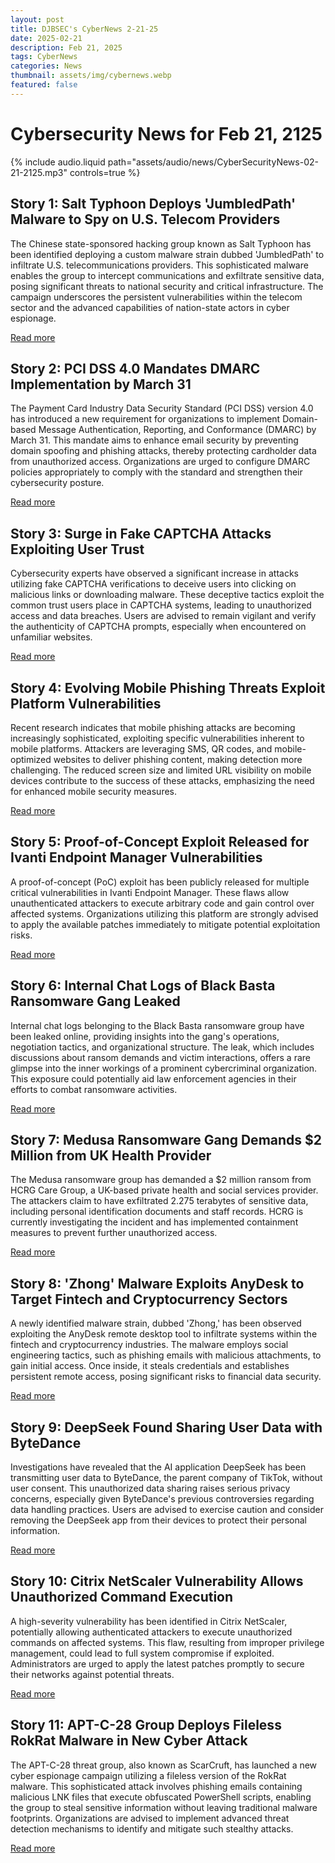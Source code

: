 ```yaml
---
layout: post
title: DJBSEC's CyberNews 2-21-25
date: 2025-02-21
description: Feb 21, 2025
tags: CyberNews
categories: News
thumbnail: assets/img/cybernews.webp
featured: false
---
```


# Cybersecurity News for Feb 21, 2125

<div class="row mt-3">
    <div class="col-sm mt-3 mt-md-0">
        {% include audio.liquid path="assets/audio/news/CyberSecurityNews-02-21-2125.mp3" controls=true %}
    </div>
</div>


## Story 1: Salt Typhoon Deploys 'JumbledPath' Malware to Spy on U.S. Telecom Providers

The Chinese state-sponsored hacking group known as Salt Typhoon has been identified deploying a custom malware strain dubbed 'JumbledPath' to infiltrate U.S. telecommunications providers. This sophisticated malware enables the group to intercept communications and exfiltrate sensitive data, posing significant threats to national security and critical infrastructure. The campaign underscores the persistent vulnerabilities within the telecom sector and the advanced capabilities of nation-state actors in cyber espionage.

[Read more](https://securityaffairs.com/174460/apt/salt-typhoon-custom-malware-jumbledpath-to-spy-u-s-telecom-providers.html)

## Story 2: PCI DSS 4.0 Mandates DMARC Implementation by March 31

The Payment Card Industry Data Security Standard (PCI DSS) version 4.0 has introduced a new requirement for organizations to implement Domain-based Message Authentication, Reporting, and Conformance (DMARC) by March 31. This mandate aims to enhance email security by preventing domain spoofing and phishing attacks, thereby protecting cardholder data from unauthorized access. Organizations are urged to configure DMARC policies appropriately to comply with the standard and strengthen their cybersecurity posture.

[Read more](https://thehackernews.com/2025/02/pci-dss-40-mandates-dmarc-by-31st-march.html)

## Story 3: Surge in Fake CAPTCHA Attacks Exploiting User Trust

Cybersecurity experts have observed a significant increase in attacks utilizing fake CAPTCHA verifications to deceive users into clicking on malicious links or downloading malware. These deceptive tactics exploit the common trust users place in CAPTCHA systems, leading to unauthorized access and data breaches. Users are advised to remain vigilant and verify the authenticity of CAPTCHA prompts, especially when encountered on unfamiliar websites.

[Read more](https://www.csoonline.com/article/3829416/fake-captcha-attacks-are-increasing-say-experts.html)

## Story 4: Evolving Mobile Phishing Threats Exploit Platform Vulnerabilities

Recent research indicates that mobile phishing attacks are becoming increasingly sophisticated, exploiting specific vulnerabilities inherent to mobile platforms. Attackers are leveraging SMS, QR codes, and mobile-optimized websites to deliver phishing content, making detection more challenging. The reduced screen size and limited URL visibility on mobile devices contribute to the success of these attacks, emphasizing the need for enhanced mobile security measures.

[Read more](https://www.securitymagazine.com/articles/101408-mobile-phishing-threats-are-evolving-according-to-new-research)

## Story 5: Proof-of-Concept Exploit Released for Ivanti Endpoint Manager Vulnerabilities

A proof-of-concept (PoC) exploit has been publicly released for multiple critical vulnerabilities in Ivanti Endpoint Manager. These flaws allow unauthenticated attackers to execute arbitrary code and gain control over affected systems. Organizations utilizing this platform are strongly advised to apply the available patches immediately to mitigate potential exploitation risks.

[Read more](https://cybersecuritynews.com/ivanti-endpoint-manager-vulnerabilities-proof-of-concept-poc-exploit-released/)

## Story 6: Internal Chat Logs of Black Basta Ransomware Gang Leaked

Internal chat logs belonging to the Black Basta ransomware group have been leaked online, providing insights into the gang's operations, negotiation tactics, and organizational structure. The leak, which includes discussions about ransom demands and victim interactions, offers a rare glimpse into the inner workings of a prominent cybercriminal organization. This exposure could potentially aid law enforcement agencies in their efforts to combat ransomware activities.

[Read more](https://www.bleepingcomputer.com/news/security/black-basta-ransomware-gang-s-internal-chat-logs-leak-online/)

## Story 7: Medusa Ransomware Gang Demands $2 Million from UK Health Provider

The Medusa ransomware group has demanded a $2 million ransom from HCRG Care Group, a UK-based private health and social services provider. The attackers claim to have exfiltrated 2.275 terabytes of sensitive data, including personal identification documents and staff records. HCRG is currently investigating the incident and has implemented containment measures to prevent further unauthorized access.

[Read more](https://www.theregister.com/2025/02/20/medusa_hcrg_ransomware/)

## Story 8: 'Zhong' Malware Exploits AnyDesk to Target Fintech and Cryptocurrency Sectors

A newly identified malware strain, dubbed 'Zhong,' has been observed exploiting the AnyDesk remote desktop tool to infiltrate systems within the fintech and cryptocurrency industries. The malware employs social engineering tactics, such as phishing emails with malicious attachments, to gain initial access. Once inside, it steals credentials and establishes persistent remote access, posing significant risks to financial data security.

[Read more](https://cybersecuritynews.com/new-zhong-malware-exploit-anydesk-tool/)

## Story 9: DeepSeek Found Sharing User Data with ByteDance

Investigations have revealed that the AI application DeepSeek has been transmitting user data to ByteDance, the parent company of TikTok, without user consent. This unauthorized data sharing raises serious privacy concerns, especially given ByteDance's previous controversies regarding data handling practices. Users are advised to exercise caution and consider removing the DeepSeek app from their devices to protect their personal information.

[Read more](https://www.malwarebytes.com/blog/news/2025/02/deepseek-found-to-be-sharing-user-data-with-tiktok-parent-company-bytedance)

## Story 10: Citrix NetScaler Vulnerability Allows Unauthorized Command Execution

A high-severity vulnerability has been identified in Citrix NetScaler, potentially allowing authenticated attackers to execute unauthorized commands on affected systems. This flaw, resulting from improper privilege management, could lead to full system compromise if exploited. Administrators are urged to apply the latest patches promptly to secure their networks against potential threats.

[Read more](https://cybersecuritynews.com/netscaler-vulnerability-unauthorized-command-execution/)

## Story 11: APT-C-28 Group Deploys Fileless RokRat Malware in New Cyber Attack

The APT-C-28 threat group, also known as ScarCruft, has launched a new cyber espionage campaign utilizing a fileless version of the RokRat malware. This sophisticated attack involves phishing emails containing malicious LNK files that execute obfuscated PowerShell scripts, enabling the group to steal sensitive information without leaving traditional malware footprints. Organizations are advised to implement advanced threat detection mechanisms to identify and mitigate such stealthy attacks.

[Read more](https://cybersecuritynews.com/apt-c-28-group-launched-new-cyber-attack-with-fileless-rokrat-malware/)
